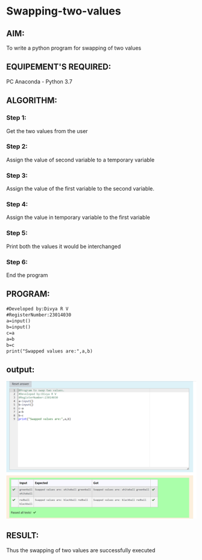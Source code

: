 # Swapping-two-values
## AIM:
To write a python program for swapping of two values
## EQUIPEMENT'S REQUIRED: 
PC
Anaconda - Python 3.7
## ALGORITHM: 
### Step 1:
Get the two values from the user
### Step 2: 
Assign the value of second variable to a temporary variable 
### Step 3: 
Assign the value of the first variable to the second variable.
### Step 4:  
Assign the value in temporary variable to the first variable
### Step 5: 
Print both the values it would be interchanged
### Step 6: 
End the program
## PROGRAM:
```#Program to swap two values.
#Developed by:Divya R V 
#RegisterNumber:23014030
a=input()
b=input()
c=a
a=b
b=c
print("Swapped values are:",a,b)
```
## output:


![Alt text](<Screenshot 2023-10-20 091220.png>)




## RESULT:
Thus the swapping of two values are successfully executed



